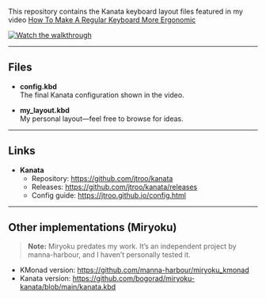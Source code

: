 This repository contains the Kanata keyboard layout files featured in my video [How To Make A Regular Keyboard More Ergonomic](https://youtu.be/2BIkk9FkxcU)

[![Watch the walkthrough](https://img.youtube.com/vi/2BIkk9FkxcU/mqdefault.jpg)](https://youtu.be/2BIkk9FkxcU)



---

## Files

- **config.kbd**  
  The final Kanata configuration shown in the video.

- **my_layout.kbd**  
  My personal layout—feel free to browse for ideas.

---

## Links

- **Kanata**  
  - Repository: https://github.com/jtroo/kanata  
  - Releases:   https://github.com/jtroo/kanata/releases  
  - Config guide: https://jtroo.github.io/config.html  

---

## Other implementations (Miryoku)

> **Note:** Miryoku predates my work. It’s an independent project by manna-harbour, and I haven’t personally tested it.

- KMonad version: https://github.com/manna-harbour/miryoku_kmonad  
- Kanata version: https://github.com/bogorad/miryoku-kanata/blob/main/kanata.kbd  
